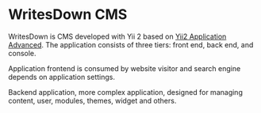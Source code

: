 WritesDown CMS
==============
WritesDown is CMS developed with Yii 2 based on [Yii2 Application Advanced](https://github.com/yiisoft/yii2-app-advanced/). 
The application consists of three tiers: front end, back end, and console.

Application frontend is consumed by website visitor and search engine depends on application settings.

Backend application, more complex application, designed for managing content, user, modules, themes, widget and others.
